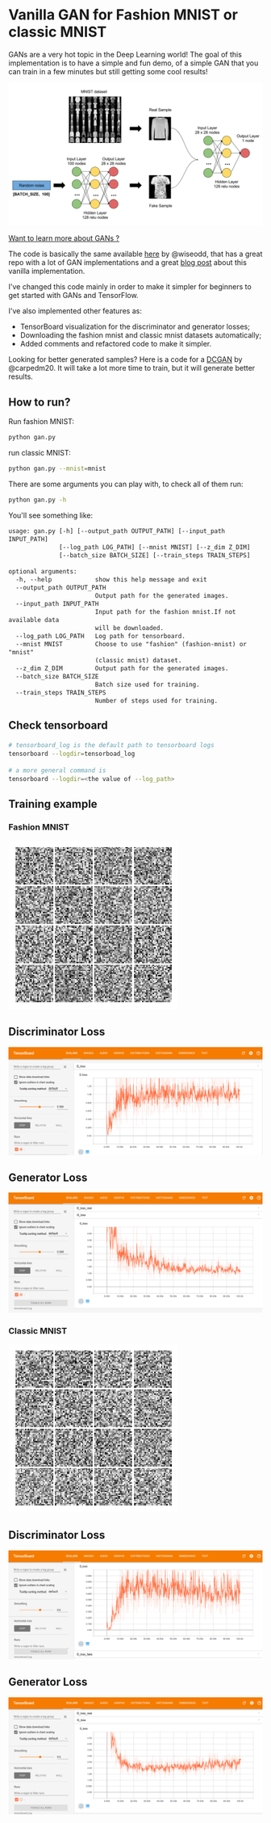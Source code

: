# Vanilla GAN for Fashion MNIST or classic MNIST

GANs are a very hot topic in the Deep Learning world! The goal of this implementation is to
have a simple and fun demo, of a simple GAN that you can train in a few minutes but still
getting some cool results!

![](imgs/vanilla_gan_detailed_arch.png)

[Want to learn more about GANs ?](https://github.com/mari-linhares/DeepLearning#gans)

The code is basically the same available [here](https://github.com/wiseodd/generative-models/blob/master/GAN/vanilla_gan/gan_tensorflow.py)
by  @wiseodd, that has a great repo with a lot of GAN implementations
and a great [blog post](http://wiseodd.github.io/techblog/2016/09/17/gan-tensorflow/)
about this vanilla implementation.

I've changed this code mainly in order to make it simpler for
beginners to get started with GANs and TensorFlow.

I've also implemented other features as:

* TensorBoard visualization for the discriminator and
  generator losses;
* Downloading the fashion mnist and classic mnist datasets
  automatically;
* Added comments and refactored code to make it simpler.

Looking for better generated samples? Here is a code for a
[DCGAN](https://github.com/carpedm20/DCGAN-tensorflow) by @carpedm20.
It will take a lot more time to train, but it will generate better results.

## How to run?

Run fashion MNIST:

```bash
python gan.py
```

run classic MNIST:

```bash
python gan.py --mnist=mnist
```

There are some arguments you can play with, to check all of them
run:

```bash
python gan.py -h
```

You'll see something like:

```
usage: gan.py [-h] [--output_path OUTPUT_PATH] [--input_path INPUT_PATH]
              [--log_path LOG_PATH] [--mnist MNIST] [--z_dim Z_DIM]
              [--batch_size BATCH_SIZE] [--train_steps TRAIN_STEPS]

optional arguments:
  -h, --help            show this help message and exit
  --output_path OUTPUT_PATH
                        Output path for the generated images.
  --input_path INPUT_PATH
                        Input path for the fashion mnist.If not available data
                        will be downloaded.
  --log_path LOG_PATH   Log path for tensorboard.
  --mnist MNIST         Choose to use "fashion" (fashion-mnist) or "mnist"
                        (classic mnist) dataset.
  --z_dim Z_DIM         Output path for the generated images.
  --batch_size BATCH_SIZE
                        Batch size used for training.
  --train_steps TRAIN_STEPS
                        Number of steps used for training.
```

## Check tensorboard

```bash
# tensorboard_log is the default path to tensorboard logs
tensorboard --logdir=tensorboad_log

# a more general command is
tensorboard --logdir=<the value of --log_path>
```

## Training example

### Fashion MNIST

![](imgs/fashion-mnist/train.gif)

## Discriminator Loss

![](imgs/fashion-mnist/D_loss.png)

## Generator Loss

![](imgs/fashion-mnist/G_loss.png)


### Classic  MNIST

![](imgs/mnist/train.gif)

## Discriminator Loss

![](imgs/mnist/D_loss.png)

## Generator Loss

![](imgs/mnist/G_loss.png)
